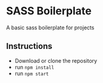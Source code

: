 # SASS Boilerplate
A basic sass boilerplate for projects

## Instructions
- Download or clone the repository
- run ```npm install```
- run ```npm start```